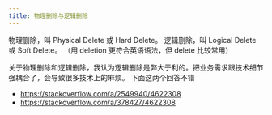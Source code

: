 ```yaml
---
title: 物理删除与逻辑删除
---
```



物理删除，叫 Physical Delete 或 Hard Delete。
逻辑删除，叫 Logical Delete 或 Soft Delete。
（用 deletion 更符合英语语法，但 delete 比较常用）

关于物理删除和逻辑删除，我认为逻辑删除是弊大于利的。把业务需求跟技术细节强耦合了，会导致很多技术上的麻烦。
下面这两个回答不错

- https://stackoverflow.com/a/2549940/4622308
- https://stackoverflow.com/a/378427/4622308
